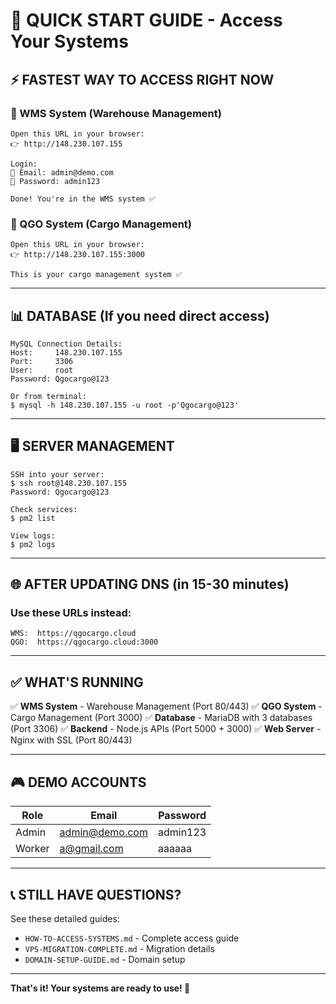 # 🎯 QUICK START GUIDE - Access Your Systems

## ⚡ FASTEST WAY TO ACCESS RIGHT NOW

### 🏢 WMS System (Warehouse Management)
```
Open this URL in your browser:
👉 http://148.230.107.155

Login:
📧 Email: admin@demo.com
🔑 Password: admin123

Done! You're in the WMS system ✅
```

### 🚀 QGO System (Cargo Management)
```
Open this URL in your browser:
👉 http://148.230.107.155:3000

This is your cargo management system ✅
```

---

## 📊 DATABASE (If you need direct access)

```
MySQL Connection Details:
Host:     148.230.107.155
Port:     3306
User:     root
Password: Qgocargo@123

Or from terminal:
$ mysql -h 148.230.107.155 -u root -p'Qgocargo@123'
```

---

## 🖥️ SERVER MANAGEMENT

```
SSH into your server:
$ ssh root@148.230.107.155
Password: Qgocargo@123

Check services:
$ pm2 list

View logs:
$ pm2 logs
```

---

## 🌐 AFTER UPDATING DNS (in 15-30 minutes)

### Use these URLs instead:

```
WMS:  https://qgocargo.cloud
QGO:  https://qgocargo.cloud:3000
```

---

## ✅ WHAT'S RUNNING

✅ **WMS System** - Warehouse Management (Port 80/443)
✅ **QGO System** - Cargo Management (Port 3000)
✅ **Database** - MariaDB with 3 databases (Port 3306)
✅ **Backend** - Node.js APIs (Port 5000 + 3000)
✅ **Web Server** - Nginx with SSL (Port 80/443)

---

## 🎮 DEMO ACCOUNTS

| Role | Email | Password |
|------|-------|----------|
| Admin | admin@demo.com | admin123 |
| Worker | a@gmail.com | aaaaaa |

---

## 📞 STILL HAVE QUESTIONS?

See these detailed guides:
- `HOW-TO-ACCESS-SYSTEMS.md` - Complete access guide
- `VPS-MIGRATION-COMPLETE.md` - Migration details
- `DOMAIN-SETUP-GUIDE.md` - Domain setup

---

**That's it! Your systems are ready to use! 🚀**
